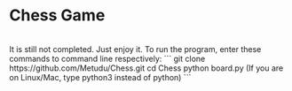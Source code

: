 <h1>Chess Game</h1>
<br/>
It is still not completed. Just enjoy it.
To run the program, enter these commands to command line respectively:
```
git clone https://github.com/Metudu/Chess.git
cd Chess
python board.py (If you are on Linux/Mac, type python3 instead of python)
```
